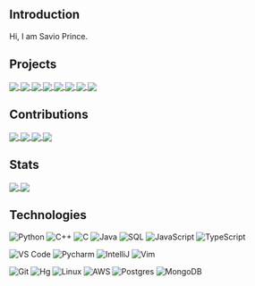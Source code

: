 ## Introduction
Hi, I am Savio Prince.

## Projects
<a href="https://github.com/ianfab/Fairy-Stockfish">
  <img align="center" src="https://github-readme-stats.vercel.app/api/pin/?username=OIVAS7572&repo=lichess-bot&theme=algolia" />
</a>
<a href="https://github.com/ianfab/fishtest">
  <img align="center" src="https://github-readme-stats.vercel.app/api/pin/?username=ianfab&repo=fishtest&theme=algolia" />
</a>
<a href="https://github.com/ianfab/variantfishtest">
  <img align="center" src="https://github-readme-stats.vercel.app/api/pin/?username=ianfab&repo=variantfishtest&theme=algolia" />
</a>
<a href="https://github.com/ianfab/spsa">
  <img align="center" src="https://github-readme-stats.vercel.app/api/pin/?username=ianfab&repo=spsa&theme=algolia" />
</a>
<a href="https://github.com/ianfab/bookgen">
  <img align="center" src="https://github-readme-stats.vercel.app/api/pin/?username=ianfab&repo=bookgen&theme=algolia" />
</a>
<a href="https://github.com/ianfab/stockfish.wasm">
  <img align="center" src="https://github-readme-stats.vercel.app/api/pin/?username=ianfab&repo=stockfish.wasm&theme=algolia" />
</a>
<a href="https://github.com/ianfab/fairyfishtest">
  <img align="center" src="https://github-readme-stats.vercel.app/api/pin/?username=ianfab&repo=fairyfishtest&theme=algolia" />
</a>
<a href="https://github.com/ianfab/fishutils">
  <img align="center" src="https://github-readme-stats.vercel.app/api/pin/?username=ianfab&repo=fishutils&theme=algolia" />
</a>


## Contributions
<a href="https://github.com/ddugovic/Stockfish">
  <img align="center" src="https://github-readme-stats.vercel.app/api/pin/?username=ddugovic&repo=Stockfish&show_owner=true&theme=algolia" />
</a>
<a href="https://github.com/gbtami/pychess-variants">
  <img align="center" src="https://github-readme-stats.vercel.app/api/pin/?username=gbtami&repo=pychess-variants&show_owner=true&theme=algolia" />
</a>
<a href="https://github.com/official-stockfish/Stockfish">
  <img align="center" src="https://github-readme-stats.vercel.app/api/pin/?username=official-stockfish&repo=Stockfish&show_owner=true&theme=algolia" />
</a>
<a href="https://github.com/glinscott/fishtest">
  <img align="center" src="https://github-readme-stats.vercel.app/api/pin/?username=glinscott&repo=fishtest&show_owner=true&theme=algolia" />
</a>

## Stats

<a href="https://github.com/ianfab/ianfab">
  <img align="center" src="https://github-readme-stats.vercel.app/api?username=ianfab&show_icons=true&include_all_commits=false&line_height=33&theme=algolia" />
</a>
<a href="https://coderstats.net/github/#ianfab">
  <img align="center" src="https://github-readme-stats.vercel.app/api/top-langs/?username=ianfab&hide=ruby&theme=algolia" />
</a>

## Technologies

![Python](https://img.shields.io/badge/-Python-3776AB?logo=python&logoColor=ffffff)
![C++](https://img.shields.io/badge/-C++-00599C?logo=c%2b%2b&logoColor=ffffff)
![C](https://img.shields.io/badge/-C-A8B9CC?&logo=C&logoColor=000000)
![Java](https://img.shields.io/badge/-Java-007396?logo=Java&logoColor=000000)
![SQL](https://img.shields.io/badge/-SQL-003B57?&logo=postgresql)
![JavaScript](https://img.shields.io/badge/-JavaScript-F7DF1E?&logo=javascript&logoColor=000000)
![TypeScript](https://img.shields.io/badge/-TypeScript-007ACC?&logo=TypeScript&logoColor=ffffff)

![VS Code](https://img.shields.io/badge/VSCode-%23007ACC?logo=Visual-studio-code)
![Pycharm](https://img.shields.io/badge/PyCharm-green?logo=PyCharm)
![IntelliJ](https://img.shields.io/badge/IntelliJ-000000?logo=IntelliJ-IDEA)
![Vim](https://img.shields.io/badge/Vim-019733?logo=vim)

![Git](https://img.shields.io/badge/-Git-%23F05032?logo=git&logoColor=%23ffffff)
![Hg](https://img.shields.io/badge/-Hg-silver?logo=mercurial&logoColor=%23ffffff)
![Linux](https://img.shields.io/badge/-Linux-FCC624?logo=linux&logoColor=000000)
![AWS](https://img.shields.io/badge/-AWS-232F3E?&logo=Amazon-AWS&logoColor=FF9900)
![Postgres](https://img.shields.io/badge/-Postgres-4479A1?logo=Postgresql&logoColor=ffffff)
![MongoDB](https://img.shields.io/badge/-MongoDB-47A248?logo=MongoDB&logoColor=ffffff)
